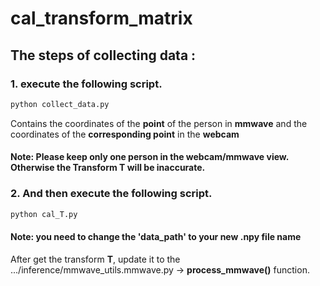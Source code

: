 # cal_transform_matrix

## **The steps of collecting data :**
### 1.  execute the following script. 
```bash
python collect_data.py
```
Contains the coordinates of the **point** of the person in **mmwave** and the coordinates of the **corresponding point** in the **webcam**

#### **Note:** Please keep only one person in the webcam/mmwave view. Otherwise the Transform T will be inaccurate.
### 
### 2. And then execute the following script. 
```bash
python cal_T.py
```
#### **Note:** you need to change the 'data_path' to your new .npy file name

After get the transform **T**, update it to the .../inference/mmwave_utils.mmwave.py -> **process_mmwave()** function.
